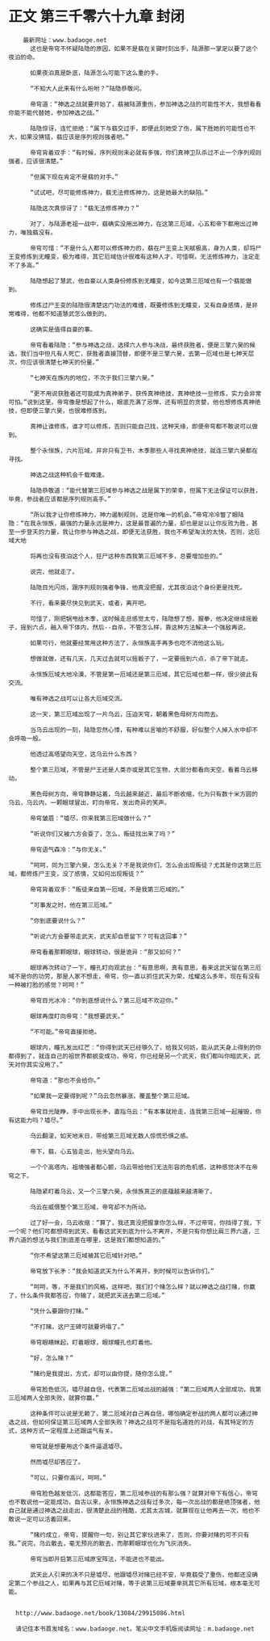 # 正文 第三千零六十九章 封闭
        最新网址：www.badaoge.net
          这也是帝穹不怀疑陆隐的原因，如果不是翡在关键时刻出手，陆源那一掌足以要了这个夜泊的命。
      
          如果夜泊真是卧底，陆源怎么可能下这么重的手。
      
          “不知大人此来有什么吩咐？”陆隐恭敬问。
      
          帝穹道：“神选之战就要开始了，翡被陆源重伤，参加神选之战的可能性不大，我想看看你能不能代替她，参加神选之战。”
      
          陆隐惊讶，连忙拒绝：“属下与翡交过手，即便此刻她受了伤，属下胜她的可能性也不大，如果没猜错，翡应该是序列规则强者吧。”
      
          帝穹背着双手：“有时候，序列规则未必就有多强，你们真神卫队杀过不止一个序列规则强者，应该很清楚。”
      
          “但属下现在肯定不是翡的对手。”
      
          “试试吧，尽可能修炼神力，翡无法修炼神力，这是她最大的缺陷。”
      
          陆隐这次真惊讶了：“翡无法修炼神力？”
      
          对了，与陆源老祖一战中，翡确实没用出神力，在这第三厄域，心五和帝下都用出过神力，唯独翡没有。
      
          帝穹可惜：“不是什么人都可以修炼神力的，翡在尸王变上天赋极高，身为人类，却将尸王变修炼到无瞳变，极为难得，其它厄域估计很难有这种人才，可惜啊，无法修炼神力，注定走不了多高。”
      
          陆隐想起了慧武，他自豪以人类身份修炼到无瞳变，如今这第三厄域也有一个翡能做到。
      
          修炼过尸王变的陆隐很清楚这门功法的难缠，既要修炼到无瞳变，又有自身感情，是非常难得，他都不知道慧武怎么做到的。
      
          这确实是值得自豪的事。
      
          帝穹看着陆隐：“参与神选之战，选择六人参与决战，最终获胜者，便是三擎六昊的候选，我们当中但凡有人死亡，获胜者直接顶替，即便不是三擎六昊，去第一厄域也是七神天层次，你应该很清楚七神天的份量。”
      
          “七神天在族内的地位，不次于我们三擎六昊。”
      
          “更不用说获胜者还可能成为真神弟子，获传真神绝技，真神绝技一旦修炼，实力会非常可怕。”说到这里，帝穹像是想起了什么，眼底充满了忌惮，还有明显的贪婪，他也想修炼真神绝技，但即便三擎六昊，也很难修炼到。
      
          真神让谁修炼，谁才可以修炼，否则只能自己找，这种天缘，即便帝穹都不敢说可以做到。
      
          整个永恒族，六片厄域，并非只有卫书，木季那些人寻找真神绝技，就连三擎六昊都在寻找。
      
          神选之战这种机会千载难逢。
      
          陆隐恭敬道：“能代替第三厄域参与神选之战是属下的荣幸，但属下无法保证可以获胜，毕竟，参战者应该都是序列规则高手。”
      
          “所以我才让你修炼神力，神力遏制规则，这是你唯一的机会。”帝穹冷冷瞥了眼陆隐：“在我永恒族，最强的力量永远是神力，这是最普遍的力量，却也是足以让你反败为胜，甚至一步登天的力量，我让你参与神选之战，即便无法获胜，我也不希望淘汰的太快，否则，这厄域大地
      
          将再也没有夜泊这个人，狂尸这种东西我第三厄域不多，总要增加些的。”
      
          说完，他就走了。
      
          陆隐目光闪烁，跟序列规则强者争锋，他真没把握，尤其夜泊这个身份更是找死。
      
          不行，看来要尽快见到武天，或者，离开吧。
      
          可惜了，刚把锅甩给木季，这时候走总感觉太亏，陆隐想了想，握拳，他决定继续摇骰子，摇到六点，融入帝下体内，然后--自杀，不管怎么样，靠这种方法解决一个强敌再说。
      
          如果可行，他就要经常用这种方法了，永恒族高手再多也吃不消他这么玩。
      
          想做就做，还有几天，几天过去就可以摇骰子了，一定要摇到六点，杀了帝下就走。
      
          永恒族厄域大地冷漠，不管是第一厄域还是第三厄域，其它厄域也都一样，很少彼此有交流。
      
          唯有神选之战可以让各大厄域交流。
      
          这一天，第三厄域出现了一片乌云，压迫天穹，朝着黑色母树方向而去。
      
          当乌云出现的一刻，陆隐忽然心悸，有种难以言喻的不舒服，好似整个人掉入水中却不会呼吸一般。
      
          他透过高塔望向天空，这乌云什么东西？
      
          整个第三厄域，不管是尸王还是人类亦或是其它生物，大部分都看向天空，看着乌云移动。
      
          黑色母树方向，帝穹静静站着，乌云越来越近，最后不断收缩，化为只有数十米方圆的乌云，乌云内，一颗眼球冒出，盯向帝穹，发出奇异的笑声。
      
          帝穹皱眉：“墟尽，你来我第三厄域做什么？”
      
          “听说你们又被六方会耍了，怎么，叛徒找出来了吗？”
      
          帝穹语气森冷：“与你无关。”
      
          “呵呵，同为三擎六昊，怎么无关？不是我说你们，怎么会出现叛徒？尤其是你这第三厄域，都修炼尸王变，没了感情，又如何出现叛徒？”
      
          帝穹背着双手：“叛徒来自第一厄域，不是我第三厄域的。”
      
          “可事发之时，他在第三厄域。”
      
          “你到底要说什么？”
      
          “听说六方会要带走武天，武天却自愿留下？可有这回事？”
      
          帝穹看着那颗眼球，眼球转动，很是诡异：“那又如何？”
      
          眼球再次转动了一下，瞳孔盯向观武台：“有意思啊，真有意思，看来这武天留在第三厄域不是你的功劳，那是人家不想走，帝穹，你一直以抓住武天为荣，炫耀这么多年，现在有没有一种被打脸的感觉？呵呵！”
      
          帝穹目光冰冷：“你到底想说什么？第三厄域不欢迎你。”
      
          眼球再度盯向帝穹：“我想要武天。”
      
          “不可能。”帝穹直接拒绝。
      
          眼球内，瞳孔发出红芒：“你得到武天已经够久了，给我又何妨，能从武天身上得到的你都得到了，就连自己的祖世界都蜕变成功，帝穹，你已经是另一个武天，我们都叫你暗武天，武天对你其实没用了。”
      
          帝穹道：“那也不会给你。”
      
          “如果我一定要得到呢？”乌云忽然暴涨，覆盖整个第三厄域。
      
          帝穹目光陡睁，手中出现长矛，直指乌云：“有本事就抢走，连我第三厄域一起摧毁，你有这能力吗？墟尽。”
      
          乌云翻滚，如天地末日，带给第三厄域无数人惊慌恐惧之感。
      
          帝下，翡，心五皆走出，抬头望向乌云。
      
          一个个高塔内，祖境强者都心颤，乌云带给他们无法形容的危机感，这种感觉决不在帝穹之下。
      
          陆隐紧盯着乌云，又一个三擎六昊，永恒族真正的底蕴越来越清晰了。
      
          乌云在威慑整个第三厄域，帝穹却不为所动。
      
          过了好一会，乌云收缩：“算了，我还真没把握拿你怎么样，不过帝穹，你挡得了我，下一个呢？他们可都想得到武天，看看这武天到底为什么不离开，不是只有你想比肩三界六道，三界六道的想法与我们到底差在哪里，这是我们都想知道的。”
      
          “你不希望这第三厄域被其它厄域针对吧。”
      
          帝穹放下长矛：“我会知道武天为什么不离开，到时候可以告诉你们。”
      
          “呵呵，等，不是我们的风格，这样吧，我们打个赌怎么样？就以神选之战打赌，你赢了，什么条件我都答应，你输了，就把武天送去第二厄域。”
      
          “凭什么要跟你打赌。”
      
          “不打赌，这尸王碑可就要坍塌了。”
      
          帝穹眼睛眯起，盯着眼球，眼球瞳孔也盯着他。
      
          “好，怎么赌？”
      
          “赌约是我提出，方式，却可以由你提，随你怎么提。”
      
          帝穹脸色低沉，墟尽越自信，代表第二厄域出战的越强：“第二厄域两人全部成功，我第三厄域两人全部失败，就算你赢。”
      
          这种条件可以说是无赖了，第二厄域对自己再自信，哪怕确定参战的两人都可以通过神选之战，但如何保证第三厄域两人全部失败？神选之战可不是指名道姓的对战，有其特定的方式，这种方式一定程度上还跟运气有关。
      
          帝穹就是想要用这个条件逼退墟尽。
      
          然而墟尽却答应了。
      
          “可以，只要你高兴，呵呵。”
      
          帝穹脸色越发低沉，这都能答应，第二厄域参战的有那么强？就算对帝下有信心，帝穹也不敢说他一定能成功，自古以来，永恒族神选之战有过多次，每一次出战的都是绝顶强者，他自己就是通过神选之战走出，很清楚此战的残酷，尤其太古城，就算现在让他再去一次，他也不敢说一定可以活着回来。
      
          “赌约成立，帝穹，提醒你一句，别让其它家伙进来了，否则，你要对赌的可不只有我。”说完，乌云散去，毫无预兆的散去，而那颗眼球也化为飞灰消失。
      
          帝穹当即开启第三厄域原宝阵法，不能进也不能出。
      
          武天此人引来的决不只是墟尽，他跟墟尽对赌已经不安，毕竟翡受了重伤，他都还没确定第二个参战之人，如果再与其它厄域对赌，等于说第三厄域要单挑其它所有厄域，根本毫无可能。
      
      
      http://www.badaoge.net/book/13084/29915086.html
      
      请记住本书首发域名：www.badaoge.net。笔尖中文手机版阅读网址：m.badaoge.net